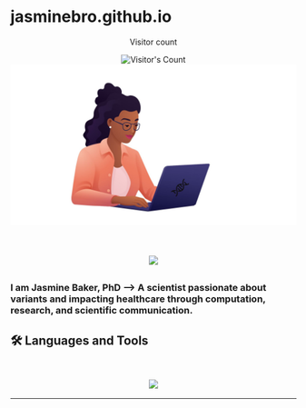 # jasminebro.github.io

<div align="center"> 
  <p>Visitor count</p>
  <img src="https://profile-counter.glitch.me/jasminebro/count.svg" alt="Visitor's Count" />
</div>

<img src="https://github.com/jasminebro/jasminebro.github.io/blob/main/Untitleddesign.jpg" alt="Banner of a developer sitting in front of a desk">

<h1 align="center">
    <img src="https://readme-typing-svg.herokuapp.com/?font=Inter&size=48&center=true&vCenter=true&width=500&height=70&color=4493F8&duration=4000&lines=Hi+There!" />
</h1>

### I am Jasmine Baker, PhD --> A scientist passionate about variants and impacting healthcare through computation, research, and scientific communication.

## 🛠️ Languages and Tools

<br>

<p align="center">
  <img src="https://skillicons.dev/icons?i=py, r, git, html, sqlite, bitbucket, linux, md, anaconda, bash" />
</p>

<hr>
